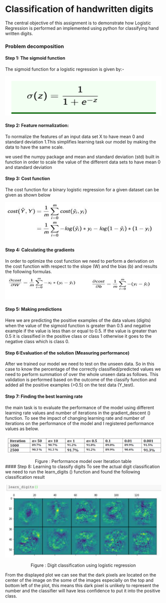 # Classification of handwritten digits
The central objective of this assignment is to demonstrate how Logistic Regression is
performed an implemented using python for classifying hand written digits.

### Problem decomposition

#### Step 1: The sigmoid function
 The sigmoid function for a logistic regression is given by:-

![Sigmoid Function](Images/sigmoid.png)

#### Step 2: Feature normalization:
To normalize the features of an input data set X to have mean 0 and standard deviation 1.This
simplifies learning task our model by making the data to have the same scale.

we used the numpy package and mean and standard deviation (std) built in function in order
to scale the value of the different data sets to have mean 0 and standard deviation

#### Step 3: Cost function
The cost function for a binary logistic regression for a given dataset can be given as shown below

![Cost Function](Images/cost.png)

#### Step 4: Calculating the gradients
In order to optimize the cost function we need to perform a derivation on the cost function
with respect to the slope (W) and the bias (b) and results the following formulas.
![Gradient descent](Images/gradient.png)
#### Step 5: Making predictions
Here we are predicting the positive examples of the data values (digits) when the value of the
sigmoid function is greater than 0.5 and negative example if the value is less than or equal to 0.5. If the value is greater than 0.5 it is
classified in the positive class or class 1 otherwise it goes to the negative class which is class 0.
#### Step 6:Evaluation of the solution (Measuring performance)

After we trained our model we need to test on the unseen data. So in this case to know the
percentage of the correctly classified/predicted values we need to perform summation of over the
whole unseen data as follows. This validation is performed based on the outcome of the classify
function and added all the positive examples (>0.5) on the test data (Y_test).

#### Step 7: Finding the best learning rate
the main task is to evaluate the performance of the model using different learning rate values
and number of iterations in the gradient_descent () function. To see the impact of changing
learning rate and number of iterations on the performance of the model and I registered
performance values as below.

![Expermentation](Images/experment.png)
<div align="center">
  Figure : Performance model over Iteration table
  </div>
#### Step 8: Learning to classify digits
To see the actual digit classification we need to run the learn_digits () function and found the following classification result

![Digit Classification](Images/result.png)

<div align="center">
  Figure : Digit classification using logistic regression
  </div>
  
  
From the displayed plot we can see that the dark pixels are located on the center of the image on
the some of the images especially on the top and bottom left of the plot, this means this dark pixel is
unlikely to represent the number and the classifier will have less confidence to put it into the
positive class.

  

